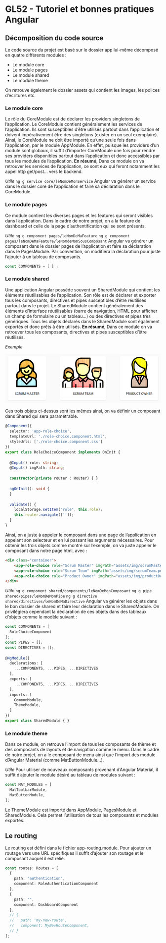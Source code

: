 ﻿# GL52 - Tutoriel et bonnes pratiques Angular 
## Décomposition du code source
Le code source du projet est basé sur le dossier app lui-même décomposé en quatre différents modules :
- Le module core
- Le module pages
- Le module shared
- Le module theme

On retrouve également le dossier assets qui contient les images, les polices d’écritures etc.

### Le module core
Le rôle du CoreModule est de déclarer les providers singletons de l’application. 
Le CoreModule contient généralement les services de l’application. Ils sont susceptibles d’être utilisés partout dans l’application et doivent impérativement être des singletons (exister en un seul exemplaire). 
Ainsi, le CoreModule ne doit être importé qu’une seule fois dans l’application, par le module AppModule.
En effet, puisque les providers d’un module sont globaux, il suffit d’importer CoreModule une fois pour rendre ses providers disponibles partout dans l’application et donc accessibles par tous les modules de l’application.
__En résumé__,
Dans ce module on va retrouver les services de l’application, ce sont eux qui feront notamment les appel http get/post… vers le backend.

_Utile_ 
`ng g service core/leNomDeMonService`
Angular va générer un service dans le dossier core de l’application et faire sa déclaration dans le CoreModule. 

### Le module pages
Ce module contient les diverses pages et les features qui seront visibles dans l’application. 
Dans le cadre de notre projet, on a la feature de dashboard et celle de la page d’authentification qui se sont présents.

_Utile_ 
`ng g component pages/leNomDeMaFeature`
`ng g component pages/leNomDeMaFeature/leNomdeMonSousComposant`
Angular va générer un composant dans le dossier pages de l’application et faire sa déclaration dans le PagesModule. 
Par convention, on modifiera la déclaration pour juste l’ajouter à un tableau de composants.
````typescript
const COMPONENTS = [ ] ;
````

### Le module shared
Une application Angular possède souvent un SharedModule qui contient les éléments réutilisables de l’application. Son rôle est de déclarer et exporter tous les composants, directives et pipes susceptibles d’être réutilisés partout dans le projet.
Le SharedModule contient généralement des éléments d’interface réutilisables (barre de navigation, HTML pour afficher un champ de formulaire ou un tableau…) ou des directives et pipes très génériques.
Tous les objets déclarés dans le SharedModule sont également exportés et donc prêts à être utilisés.
__En résumé__,
Dans ce module on va retrouver tous les composants, directives et pipes susceptibles d’être réutilisés.

_Exemple_

 ![Décomposition des roles en composants](./img/roles.png)
 
Ces trois objets ci-dessus sont les mêmes ainsi, on va définir un composant dans Shared qui sera paramétrable. 
````typescript
@Component({
  selector: 'app-role-choice',
  templateUrl: './role-choice.component.html',
  styleUrls: ['./role-choice.component.css']
})
export class RoleChoiceComponent implements OnInit {

  @Input() role: string;
  @Input() imgPath: string;

  constructor(private router : Router) { }

  ngOnInit(): void {
  }

  validate() {
    localStorage.setItem("role", this.role);
    this.router.navigate(['']);
  }
}
````
Ainsi, on a juste à appeler le composant dans une page de l’application en appelant son selecteur et en lui passant les arguments nécessaires.
Pour obtenir les trois objets comme montré sur l’exemple, on va juste appeler le composant dans notre page html, avec :
````html
<div class="container">
    <app-role-choice role="Scrum Master" imgPath="assets/img/scrumMaster.png"></app-role-choice>
    <app-role-choice role="Scrum Team" imgPath="assets/img/scrumTeam.png"></app-role-choice>
    <app-role-choice role="Product Owner" imgPath="assets/img/productOwner.png"></app-role-choice>
</div>
````
_Utile_
`ng g component shared/components/leNomDeMonComposant` 
`ng g pipe shared/pipes/leNomDeMonPipe`
`ng g directive shared/directives/leNomDeMaDirective` 
Angular va générer les objets dans le bon dossier de shared et faire leur déclaration dans le SharedModule. 
On privilégiera cependant la déclaration de ces objets dans des tableaux d’objets comme le modèle suivant :
````typescript
const COMPONENTS = [
  RoleChoiceComponent
];
const PIPES = [];
const DIRECTIVES = [];

@NgModule({
  declarations: [
    ...COMPONENTS, ...PIPES, ...DIRECTIVES
  ],
  exports: [
    ...COMPONENTS, ...PIPES, ...DIRECTIVES
  ],
  imports: [
    CommonModule,
    ThemeModule,
  ]
})
export class SharedModule { }
````

### Le module theme
Dans ce module, on retrouve l’import de tous les composants de thème et des composants de layouts et de navigation comme le menu. 
Dans le cadre de notre projet, on a le composant de menu ainsi que l’import des module d’Angular Material (comme MatButtonModule…).

_Utile_ 
Pour utiliser de nouveaux composants provenant d’Angular Material, il suffit d’ajouter le module désiré au tableau de modules suivant :
````typescript
const MAT_MODULES = [
  MatToolbarModule,
  MatButtonModule,
];
````
Le ThemeModule est importé dans AppModule, PagesModule et SharedModule. Cela permet l’utilisation de tous les composants et modules exportés.

## Le routing
Le routing est défini dans le fichier app-routing.module. Pour ajouter un routage vers une URL spécifiques il suffit d’ajouter son routage et le composant auquel il est relié.
````typescript
const routes: Routes = [
  {
    path: "authentication",
    component: RoleAuthenticationComponent
  },
  {
    path: "",
    component: DashboardComponent
  },
  // {
  //   path: 'my-new-route',
  //   component: MyNewRouteComponent,
  // }
];
````